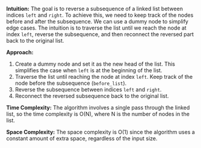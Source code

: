 **Intuition:**
The goal is to reverse a subsequence of a linked list between indices `left` and `right`. To achieve this, we need to keep track of the nodes before and after the subsequence. We can use a dummy node to simplify edge cases. The intuition is to traverse the list until we reach the node at index `left`, reverse the subsequence, and then reconnect the reversed part back to the original list.

**Approach:**
1. Create a dummy node and set it as the new head of the list. This simplifies the case when `left` is at the beginning of the list.
2. Traverse the list until reaching the node at index `left`. Keep track of the node before the subsequence (`before_list`).
3. Reverse the subsequence between indices `left` and `right`.
4. Reconnect the reversed subsequence back to the original list.

**Time Complexity:**
The algorithm involves a single pass through the linked list, so the time complexity is O(N), where N is the number of nodes in the list.

**Space Complexity:**
The space complexity is O(1) since the algorithm uses a constant amount of extra space, regardless of the input size.

